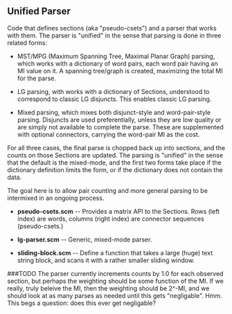 Unified Parser
--------------
Code that defines sections (aka "pseudo-csets") and a parser that
works with them. The parser is "unified" in the sense that parsing
is done in three related forms:

* MST/MPG (Maximum Spanning Tree, Maximal Planar Graph) parsing,
  which works with a dictionary of word pairs, each word pair having
  an MI value on it. A spanning tree/graph is created, maximizing the
  total MI for the parse.

* LG parsing, with works with a dictionary of Sections, understood to
  correspond to classic LG disjuncts. This enables classic LG parsing.

* Mixed parsing, which mixes both disjunct-style and word-pair-style
  parsing. Disjuncts are used preferentially, unless they are low
  quality or are simply not available to complete the parse. These are
  supplemented with optional connectors, carrying the word-pair MI as
  the cost.

For all three cases, the final parse is chopped back up into sections,
and the counts on those Sections are updated. The parsing is "unified"
in the sense that the default is the mixed-mode, and the first two forms
take place if the dictionary definition limits the form, or if the
dictionary does not contain the data.

The goal here is to allow pair counting and more general parsing to be
intermixed in an ongoing process.

* __pseudo-csets.scm__  -- Provides a matrix API to the Sections. Rows
                           (left index) are words, columns (right index)
                           are connector sequences (pseudo-csets.)
* __lg-parser.scm__     -- Generic, mixed-mode parser.

* __sliding-block.scm__ -- Define a function that takes a large (huge)
                           text string block, and scans it with a rather
                           smaller sliding window.

###TODO
The parser currently increments counts by 1.0 for each observed section,
but perhaps the weighting should be some function of the MI. If we
really, truly beleive the MI, then the weighting should be 2^-MI, and
we should look at as many parses as needed until this gets "negligable".
Hmm. This begs a question: does this ever get negligable?
